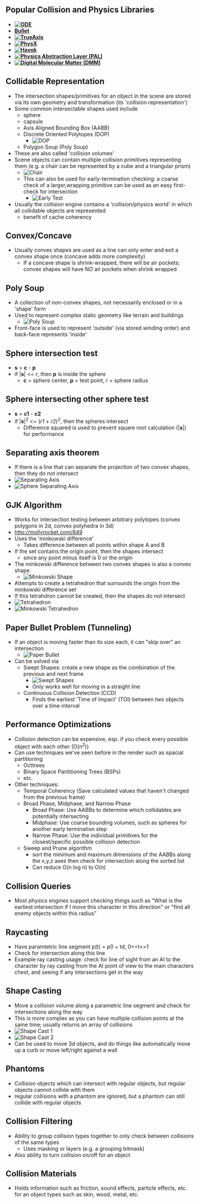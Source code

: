 ## Popular Collision and Physics Libraries

* **[![ODE](ode.png)](http://www.ode.org/)**
* **[Bullet](https://pybullet.org/wordpress/index.php/forum-2/)**
* **[![TrueAxis](trueaxis.jpg)](http://trueaxis.com/)**
* **[![PhysX](physx.jpg)](https://developer.nvidia.com/gameworks-physx-overview)**
* **[![Havok](havok.png)](http://www.havok.com)**
* **[![Physics Abstraction Layer (PAL)](pal.gif)](http://www.adrianboeing.com/pal/index.html)**
* **[![Digital Molecular Matter (DMM)](dmm.png)](http://www.pixeluxentertainment.com)**

## Collidable Representation

* The intersection shapes/primitives for an object in the scene are stored via its own
  geometry and transformation (its 'collision representation')
* Some common intersectable shapes used include
  * sphere
  * capsule
  * Axis Aligned Bounding Box (AABB)
  * Discrete Oriented Polytopes (DOP)
    * ![DOP](dop.png)
  * Polygon Soup (Poly Soup)
* These are also called 'collision volumes'
* Scene objects can contain multiple collision primitives
  representing them (e.g. a chair can be represented by a cube
  and a triangular prism)
  * ![Chair](chair_example.png)
  * This can also be used for early-termination checking:
    a coarse check of a larger,wrapping primitive can be
	used as an easy first-check for intersection
    * ![Early Test](early_test.png)
* Usually the collision engine contains a 'collision/physics world'
  in which all collidable objects are represented
  * benefit of cache coherency

## Convex/Concave

* Usually convex shapes are used as a line can only enter
  and exit a convex shape once (concave adds more complexity)
  * If a concave shape is shrink-wrapped, there will be air
    pockets; convex shapes will have NO air pockets when
	shrink wrapped

## Poly Soup

* A collection of non-convex shapes, not necessarily enclosed
  or in a 'shape' form
* Used to represent complex static geometry like terrain and buildings
  * ![Poly Soup](poly_soup.png)
* Front-face is used to represent 'outside' (via stored winding
  order) and back-face represents 'inside'
  
## Sphere intersection test

* **s** = **c** - **p**
* if |**s**| <= *r*, then **p** is inside the sphere
  * **c** = sphere center, **p** = test point, *r* = sphere radius

## Sphere intersecting other sphere test

* **s** = **c1** - **c2**
* if |**s**|<sup>2</sup> <= (*r1* + *r2*)<sup>2</sup>, then
  the spheres intersect
  * Difference squared is used to prevent square root calculation (|**s**|)
    for performance

## Separating axis theorem

* If there is a line that can separate the projection of 
  two convex shapes, then they do not intersect
* ![Separating Axis](separating_axis_theorem.png)
* ![Sphere Separating Axis](sphere_axis_theorem.png)

## GJK Algorithm

* Works for intersection testing between arbitrary polytopes
  (convex polygons in 2d, convex polyhedra in 3d)
*  http://mollyrocket.com/849
* Uses the 'minkowski difference'
  * Takes difference between all points within shape A and B
* If the set contains the origin point, then the shapes intersect
  * since any point minus itself is 0 or the origin
* The minkowski difference between two convex shapes is also a
  convex shape
  * ![Minkowski Shape](minkowski_shape.png)
* Attempts to create a tetrahedron that surrounds the origin from
  the minkowski difference set
* If this tetrahdron cannot be created, then the shapes do not intersect
* ![Tetrahedron](tetrahedron.png)  
* ![Minkowski Tetrahedron](minkowski_tetrahedron.png)

## Paper Bullet Problem (Tunneling)

* If an object is moving faster than its size each, it can
  "skip over" an intersection
  * ![Paper Bullet](paper_bullet.png)
* Can be solved via
  * Swept Shapes: create a new shape as the combination
    of the previous and next frame
    * ![Swept Shapes](swept_shapes.png)
    * Only works well for moving in a straight line
  * Continuous Collision Detection (CCD)
    * Finds the earliest 'Time of Impact' (TOI) between
	  two objects over a time interval

## Performance Optimizations

* Collision detection can be expensive, esp. if you check
  every possible object with each other (O(n<sup>2</sup>))
* Can use techniques we've seen before in the render
  such as spacial partitioning
  * Octtrees
  * Binary Space Parititioning Trees (BSPs)
  * etc.
* Other techniques:
  * Temporal Coherency (Save calculated values that haven't
    changed from the previous frame)
  * Broad Phase, Midphase, and Narrow Phase
    * Broad Phase: Use AABBs to determine which collidables
	  are potentially intersecting
    * Midphase: Use coarse bounding volumes, such as spheres
	  for another early termination step
    * Narrow Phase: Use the individual primitives for
	  the closest/specific possible collision detection
  * Sweep and Prune algorithm
    * sort the minimum and maximum dimensions of the AABBs
	  along the x,y,z axes then check for intersection
	  along the sorted list
    * Can reduce O(n log n) to O(n)
	
## Collision Queries

* Most physics engines support checking things such as
  "What is the earliest intersection if I move this character
   in this direction" or "find all enemy objects within this 
   radius"

## Raycasting
* Have paramtetric line segment p(t) = p0 + td, 0<=t<=1
* Check for intersection along this line
* Example ray casting usage: check for line of sight
  from an AI to the character by ray casting from the
  AI point of view to the main characters chest, and seeing
  if any intersections get in the way

## Shape Casting

* Move a collision volume along a parametric line segment
  and check for intersections along the way
* This is more complex as you can have multiple
  collision points at the same time; usually returns 
  an array of collisions
* ![Shape Cast 1](shape_cast_1.png)
* ![Shape Cast 2](shape_cast_2.png)
* Can be used to move 3d objects, and do things like
  automatically move up a curb or move left/right against
  a wall
  
## Phantoms

* Collision objects which can intersect with regular objects,
  but regular objects cannot collide with them
* regular collisions with a phantom are ignored, but a phantom
  can still collide with regular objects
  
## Collision Filtering

* Ability to group collision types together to only
  check between collisions of the same types
  * Uses masking or layers (e.g. a grouping bitmask)
* Also ability to turn collision on/off for an object

## Collision Materials

* Holds information such as friction, sound effects,
  particle effects, etc. for an object types such as skin,
  wood, metal, etc.
  
